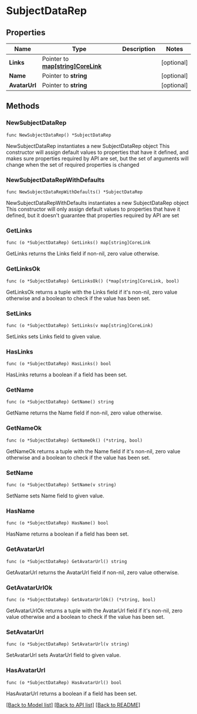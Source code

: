 # SubjectDataRep

## Properties

Name | Type | Description | Notes
------------ | ------------- | ------------- | -------------
**Links** | Pointer to [**map[string]CoreLink**](CoreLink.md) |  | [optional] 
**Name** | Pointer to **string** |  | [optional] 
**AvatarUrl** | Pointer to **string** |  | [optional] 

## Methods

### NewSubjectDataRep

`func NewSubjectDataRep() *SubjectDataRep`

NewSubjectDataRep instantiates a new SubjectDataRep object
This constructor will assign default values to properties that have it defined,
and makes sure properties required by API are set, but the set of arguments
will change when the set of required properties is changed

### NewSubjectDataRepWithDefaults

`func NewSubjectDataRepWithDefaults() *SubjectDataRep`

NewSubjectDataRepWithDefaults instantiates a new SubjectDataRep object
This constructor will only assign default values to properties that have it defined,
but it doesn't guarantee that properties required by API are set

### GetLinks

`func (o *SubjectDataRep) GetLinks() map[string]CoreLink`

GetLinks returns the Links field if non-nil, zero value otherwise.

### GetLinksOk

`func (o *SubjectDataRep) GetLinksOk() (*map[string]CoreLink, bool)`

GetLinksOk returns a tuple with the Links field if it's non-nil, zero value otherwise
and a boolean to check if the value has been set.

### SetLinks

`func (o *SubjectDataRep) SetLinks(v map[string]CoreLink)`

SetLinks sets Links field to given value.

### HasLinks

`func (o *SubjectDataRep) HasLinks() bool`

HasLinks returns a boolean if a field has been set.

### GetName

`func (o *SubjectDataRep) GetName() string`

GetName returns the Name field if non-nil, zero value otherwise.

### GetNameOk

`func (o *SubjectDataRep) GetNameOk() (*string, bool)`

GetNameOk returns a tuple with the Name field if it's non-nil, zero value otherwise
and a boolean to check if the value has been set.

### SetName

`func (o *SubjectDataRep) SetName(v string)`

SetName sets Name field to given value.

### HasName

`func (o *SubjectDataRep) HasName() bool`

HasName returns a boolean if a field has been set.

### GetAvatarUrl

`func (o *SubjectDataRep) GetAvatarUrl() string`

GetAvatarUrl returns the AvatarUrl field if non-nil, zero value otherwise.

### GetAvatarUrlOk

`func (o *SubjectDataRep) GetAvatarUrlOk() (*string, bool)`

GetAvatarUrlOk returns a tuple with the AvatarUrl field if it's non-nil, zero value otherwise
and a boolean to check if the value has been set.

### SetAvatarUrl

`func (o *SubjectDataRep) SetAvatarUrl(v string)`

SetAvatarUrl sets AvatarUrl field to given value.

### HasAvatarUrl

`func (o *SubjectDataRep) HasAvatarUrl() bool`

HasAvatarUrl returns a boolean if a field has been set.


[[Back to Model list]](../README.md#documentation-for-models) [[Back to API list]](../README.md#documentation-for-api-endpoints) [[Back to README]](../README.md)


